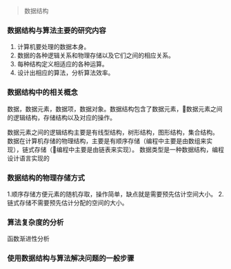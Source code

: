 > 数据结构
### 数据结构与算法主要的研究内容
1. 计算机要处理的数据本身。
2. 数据的各种逻辑关系和物理存储以及它们之间的相应关系。
3. 每种结构定义相适应的各种运算。
4. 设计出相应的算法，分析算法效率。
### 数据结构中的相关概念
数据，数据元素，数据项，数据对象。数据结构包含了数据元素，数据元素之间的逻辑结构，存储结构以及对应的操作。

数据元素之间的逻辑结构主要是有线型结构，树形结构，图形结构，集合结构。
数据在计算机存储的物理结构，主要是有顺序存储（编程中主要是由数组来实现），链式存储（编程中主要是由链表来实现）。
数据类型是一种数据结构，编程设计语言实现的
### 数据结构的物理存储方式
1.顺序存储方便元素的随机存取，操作简单，缺点就是需要预先估计空间大小。
2.链式存储不需要预先估计分配的空间的大小。
### 算法复杂度的分析
函数渐进性分析
### 使用数据结构与算法解决问题的一般步骤

<!--stackedit_data:
eyJoaXN0b3J5IjpbLTE5NjE2MDQyODAsNzg2MDc3NDA2LDE0Nz
IxMDg0MTIsLTE5NTIwMjYyMDQsLTEwODk0NDIwNTcsMTQ2ODY0
NTU5LDE5MDgwMjAyODEsLTE3OTk4MTgyNjgsNDM0MDA1MjkwLD
Q1NDk0Mjc2MiwtMTMwNjIyMTI3NywxMDg1NDE4NDE4LC05Mjk1
MzQ0ODddfQ==
-->